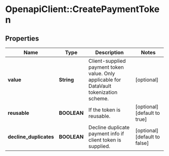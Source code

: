 # OpenapiClient::CreatePaymentToken

## Properties
Name | Type | Description | Notes
------------ | ------------- | ------------- | -------------
**value** | **String** | Client-supplied payment token value. Only applicable for DataVault tokenization scheme. | [optional] 
**reusable** | **BOOLEAN** | If the token is reusable. | [optional] [default to true]
**decline_duplicates** | **BOOLEAN** | Decline duplicate payment info if client token is supplied. | [optional] [default to false]


